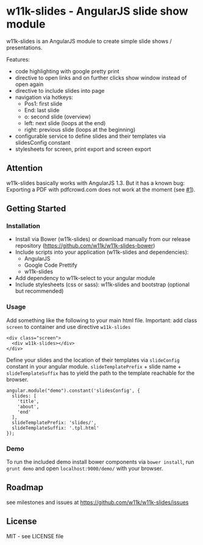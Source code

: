 # w11k-slides - AngularJS slide show module

w11k-slides is an AngularJS module to create simple slide shows / presentations.

Features:

* code highlighting with google pretty print
* directive to open links and on further clicks show window instead of open again
* directive to include slides into page
* navigation via hotkeys:
  * Pos1: first slide
  * End: last slide
  * o: second slide (overview)
  * left: next slide (loops at the end)
  * right: previous slide (loops at the beginning)
* configurable service to define slides and their templates via slidesConfig constant
* stylesheets for screen, print export and screen export

## Attention

w11k-slides basically works with AngularJS 1.3. But it has a known bug: Exporting a PDF with pdfcrowd.com does not work at the moment (see [#1](https://github.com/w11k/w11k-slides/issues/1)).


## Getting Started

### Installation

* Install via Bower (w11k-slides) or download manually from our release repository (https://github.com/w11k/w11k-slides-bower)
* Include scripts into your application (w11k-slides and dependencies):
  * AngularJS
  * Google Code Prettify
  * w11k-slides
* Add dependency to w11k-select to your angular module
* Include stylesheets (css or sass): w11k-slides and bootstrap (optional but recommended)

### Usage

Add something like the following to your main html file. Important: add class ```screen``` to container and use directive ```w11k-slides```

    <div class="screen">
      <div w11k-slides></div>
    </div>
    
Define your slides and the location of their templates via ```slideConfig``` constant in your angular module. ```slideTemplatePrefix``` + slide name + ```slideTemplateSuffix``` has to yield the path to the template reachable for the browser.
    
    angular.module("demo").constant('slidesConfig', {
      slides: [
        'title',
        'about',
        'end'
      ],
      slideTemplatePrefix: 'slides/',
      slideTemplateSuffix: '.tpl.html'
    });
    

### Demo

To run the included demo install bower components via ```bower install```, run ```grunt demo``` and open ```localhost:9000/demo/``` with your browser.


## Roadmap

see milestones and issues at https://github.com/w11k/w11k-slides/issues


## License

MIT - see LICENSE file
